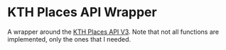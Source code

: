 # KTH Places API Wrapper

A wrapper around the [KTH Places API V3](https://api.kth.se/api/places/swagger/index.html). Note that not all functions are implemented,
only the ones that I needed.